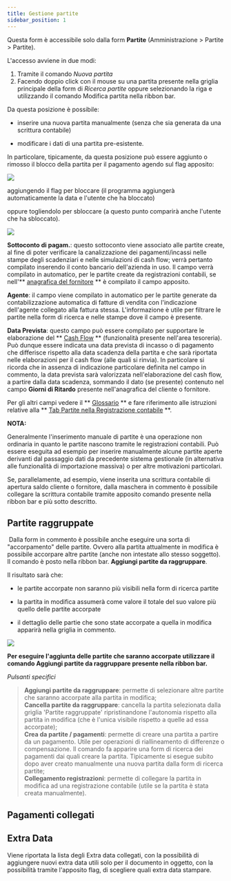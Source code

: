 ```yaml
---
title: Gestione partite
sidebar_position: 1
---
```


Questa form è accessibile solo dalla form **Partite** (Amministrazione > Partite > Partite).

L'accesso avviene in due modi:

 1. Tramite il comando *Nuova partita*
 2. Facendo doppio click con il mouse su una partita presente nella griglia principale della form di *Ricerca partite* oppure selezionando la riga e utilizzando il comando Modifica partita nella ribbon bar.

Da questa posizione è possibile:

- inserire una nuova partita manualmente (senza che sia generata da una scrittura contabile)

- modificare i dati di una partita pre-esistente.

In particolare, tipicamente, da questa posizione può essere aggiunto o rimosso il blocco della partita per il pagamento agendo sul flag apposito:

![](/img/it-it/finance-area/maturity-values/maturity-values/maturity-values-management/image01.png) 

aggiungendo il flag per bloccare (il programma aggiungerà automaticamente la data e l'utente che ha bloccato)

oppure togliendolo per sbloccare (a questo punto comparirà anche l'utente che ha sbloccato). 

![](/img/it-it/finance-area/maturity-values/maturity-values/maturity-values-management/image02.png)

**Sottoconto di pagam.**: questo sottoconto viene associato alle partite create, al fine di poter verificare la canalizzazione dei pagamenti/incassi nelle stampe degli scadenziari e nelle simulazioni di cash flow; verrà pertanto compilato inserendo il conto bancario dell'azienda in uso. Il campo verrà compilato in automatico, per le partite create da registrazioni contabili, se nell'** [anagrafica del fornitore](/docs/erp-home/registers/contacts/create-new-contact/accounting-data/customer-vendors-data/finance) ** è compilato il campo apposito.

**Agente**: il campo viene compilato in automatico per le partite generate da contabilizzazione automatica di fatture di vendita con l'indicazione dell'agente collegato alla fattura stessa. L'informazione è utile per filtrare le partite nella form di ricerca e nelle stampe dove il campo è presente.

**Data Prevista**: questo campo può essere compilato per supportare le elaborazione del ** [Cash Flow](/docs/treasury/cash-flow/cash-flow/cash-flow-management) ** (funzionalità presente nell'area tesoreria). Può dunque essere indicata una data prevista di incasso o di pagamento che differisce rispetto alla data scadenza della partita e che sarà riportata nelle elaborazioni per il cash flow (alle quali si rinvia). In particolare si ricorda che in assenza di indicazione particolare definita nel campo in commento, la data prevista sarà valorizzata nell'elaborazione del cash flow, a partire dalla data scadenza, sommando il dato (se presente) contenuto nel campo **Giorni di Ritardo** presente nell'anagrafica del cliente o fornitore.

Per gli altri campi vedere il ** [Glossario](/docs/guide/glossary/glossary-intro) ** e fare riferimento alle istruzioni relative alla ** [Tab Partite nella Registrazione contabile](/docs/finance-area/ledger-records/records/create-ledger-record/maturity-values-tab) **.

**NOTA:**

Generalmente l'inserimento manuale di partite è una operazione non ordinaria in quanto le partite nascono tramite le registrazioni contabili. Può essere eseguita ad esempio per inserire manualmente alcune partite aperte derivanti dal passaggio dati da precedente sistema gestionale (in alternativa alle funzionalità di importazione massiva) o per altre motivazioni particolari.

Se, parallelamente, ad esempio, viene inserita una scrittura contabile di apertura saldo cliente o fornitore, dalla maschera in commento è possibile collegare la scrittura contabile tramite apposito comando presente nella ribbon bar e più sotto descritto.

## Partite raggruppate

 Dalla form in commento è possibile anche eseguire una sorta di "accorpamento" delle partite. Ovvero alla partita attualmente in modifica è possibile accorpare altre partite (anche non intestate allo stesso soggetto). Il comando è posto nella ribbon bar. **Aggiungi partite da raggruppare**.

Il risultato sarà che:

- le partite accorpate non saranno più visibili nella form di ricerca partite

- la partita in modifica assumerà come valore il totale del suo valore più quello delle partite accorpate

- il dettaglio delle partie che sono state accorpate a quella in modifica apparirà nella griglia in commento.

![](/img/it-it/finance-area/maturity-values/maturity-values/maturity-values-management/image03.png)

**Per eseguire l'aggiunta delle partite che saranno accorpate utilizzare il comando Aggiungi partite da raggruppare presente nella ribbon bar.**

*Pulsanti specifici*
> **Aggiungi partite da raggruppare**: permette di selezionare altre partite che saranno accorpate alla partita in modifica;  
> **Cancella partite da raggruppare**: cancella la partita selezionata dalla griglia 'Partite raggruppate' ripristinandone l'autonomia rispetto alla partita in modifica (che è l'unica visibile rispetto a quelle ad essa accorpate);  
> **Crea da partite / pagamenti**: permette di creare una partita a partire da un pagamento. Utile per operazioni di riallineamento di differenze o compensazione. Il comando fa apparire una form di ricerca dei pagamenti dai quali creare la partita. Tipicamente si esegue subito dopo aver creato manualmente una nuova partita dalla form di ricerca partite;  
> **Collegamento registrazioni**: permette di collegare la partita in modifica ad una registrazione contabile (utile se la partita è stata creata manualmente).

## Pagamenti collegati

## Extra Data

Viene riportata la lista degli Extra data collegati, con la possibilità di aggiungere nuovi extra data utili solo per il documento in oggetto, con la possibilità tramite l'apposito flag, di scegliere quali extra data stampare.